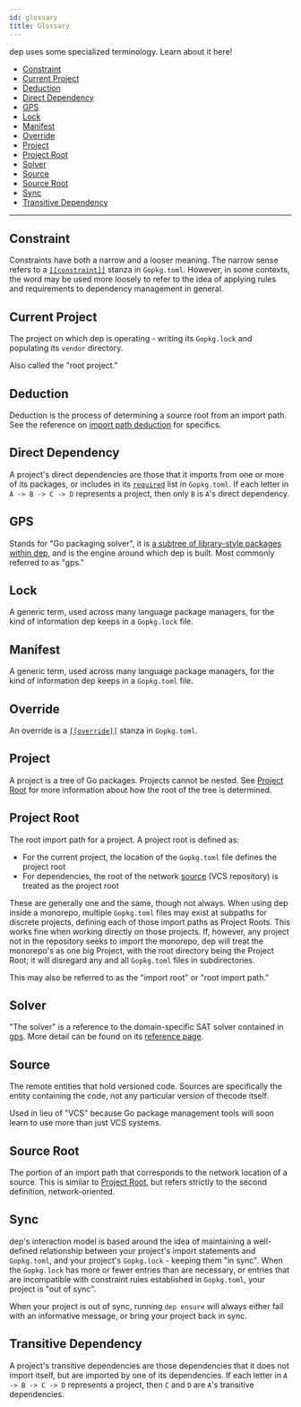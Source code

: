 ```yaml
---
id: glossary
title: Glossary
---
```


dep uses some specialized terminology. Learn about it here!

* [Constraint](#constraint)
* [Current Project](#current-project)
* [Deduction](#deduction)
* [Direct Dependency](#direct-dependency)
* [GPS](#gps)
* [Lock](#lock)
* [Manifest](#manifest)
* [Override](#override)
* [Project](#project)
* [Project Root](#project-root)
* [Solver](#solver)
* [Source](#source)
* [Source Root](#source-root)
* [Sync](#sync)
* [Transitive Dependency](#transitive-dependency)

---

## Constraint

Constraints have both a narrow and a looser meaning. The narrow sense refers to a [`[[constraint]]`](Gopkg.toml.md#constraint) stanza in `Gopkg.toml`. However, in some contexts, the word may be used more loosely to refer to the idea of applying rules and requirements to dependency management in general.

## Current Project

The project on which dep is operating - writing its `Gopkg.lock` and populating its `vendor` directory.

Also called the "root project."

## Deduction

Deduction is the process of determining a source root from an import path. See the reference on [import path deduction]() for specifics.

## Direct Dependency

A project's direct dependencies are those that it imports from one or more of its packages, or includes in its [`required`](Gopkg.toml.md#required) list in `Gopkg.toml`. If each letter in `A -> B -> C -> D` represents a project, then only `B` is  `A`'s direct dependency.

## GPS

Stands for "Go packaging solver", it is [a subtree of library-style packages within dep](https://godoc.org/github.com/golang/dep/gps), and is the engine around which dep is built. Most commonly referred to as "gps." 

## Lock

A generic term, used across many language package managers, for the kind of information dep keeps in a `Gopkg.lock` file.

## Manifest

A generic term, used across many language package managers, for the kind of information dep keeps in a `Gopkg.toml` file.

## Override

An override is a [`[[override]]`](Gopkg.toml.md#override) stanza in `Gopkg.toml`. 

## Project

A project is a tree of Go packages. Projects cannot be nested. See [Project Root](#project-root) for more information about how the root of the tree is determined.

## Project Root

The root import path for a project. A project root is defined as:

* For the current project, the location of the `Gopkg.toml` file defines the project root
* For dependencies, the root of the network [source](#source) (VCS repository) is treated as the project root

These are generally one and the same, though not always. When using dep inside a monorepo, multiple `Gopkg.toml` files may exist at subpaths for discrete projects, defining each of those import paths as Project Roots. This works fine when working directly on those projects. If, however, any project not in the repository seeks to import the monorepo, dep will treat the monorepo's as one big Project, with the root directory being the Project Root; it will disregard any and all  `Gopkg.toml` files in subdirectories.

This may also be referred to as the "import root" or "root import path."

## Solver

"The solver" is a reference to the domain-specific SAT solver contained in [gps](#gps). More detail can be found on its [reference page](solver.md).

## Source

The remote entities that hold versioned code. Sources are specifically the entity containing the code, not any particular version of thecode itself. 

Used in lieu of "VCS" because Go package management tools will soon learn to use more than just VCS systems.

## Source Root

The portion of an import path that corresponds to the network location of a source. This is similar to [Project Root](#project-root), but refers strictly to the second definition, network-oriented.

## Sync

dep's interaction model is based around the idea of maintaining a well-defined relationship between your project's import statements and `Gopkg.toml`, and your project's `Gopkg.lock` - keeping them "in sync". When the `Gopkg.lock` has more or fewer entries than are necessary, or entries that are incompatible with constraint rules established in `Gopkg.toml`, your project is "out of sync".

When your project is out of sync, running `dep ensure` will always either fail with an informative message, or bring your project back in sync.

## Transitive Dependency

A project's transitive dependencies are those dependencies that it does not import itself, but are imported by one of its dependencies. If each letter in `A -> B -> C -> D` represents a project, then `C` and `D` are  `A`'s transitive dependencies.